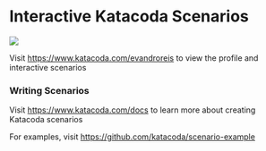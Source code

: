 # Interactive Katacoda Scenarios

[![](http://shields.katacoda.com/katacoda/evandroreis/count.svg)](https://www.katacoda.com/evandroreis "Get your profile on Katacoda.com")

Visit https://www.katacoda.com/evandroreis to view the profile and interactive scenarios

### Writing Scenarios
Visit https://www.katacoda.com/docs to learn more about creating Katacoda scenarios

For examples, visit https://github.com/katacoda/scenario-example
